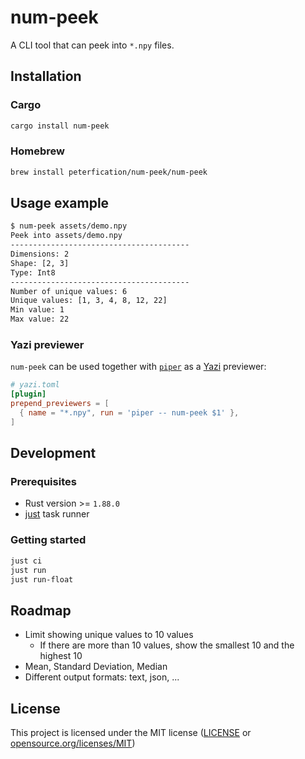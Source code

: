 # num-peek

A CLI tool that can peek into `*.npy` files.

## Installation

### Cargo

```bash
cargo install num-peek
```

### Homebrew

```bash
brew install peterfication/num-peek/num-peek
```

## Usage example

```bash
$ num-peek assets/demo.npy
Peek into assets/demo.npy
----------------------------------------
Dimensions: 2
Shape: [2, 3]
Type: Int8
----------------------------------------
Number of unique values: 6
Unique values: [1, 3, 4, 8, 12, 22]
Min value: 1
Max value: 22
```

### Yazi previewer

`num-peek` can be used together with [`piper`](https://github.com/yazi-rs/plugins/tree/main/piper.yazi) as a [Yazi](https://yazi-rs.github.io/) previewer:

```toml
# yazi.toml
[plugin]
prepend_previewers = [
  { name = "*.npy", run = 'piper -- num-peek $1' },
]
```

## Development

### Prerequisites

- Rust version >= `1.88.0`
- [just](https://github.com/casey/just) task runner

### Getting started

```bash
just ci
just run
just run-float
```

## Roadmap

- Limit showing unique values to 10 values
  - If there are more than 10 values, show the smallest 10 and the highest 10
- Mean, Standard Deviation, Median
- Different output formats: text, json, ...

## License

This project is licensed under the MIT license ([LICENSE](LICENSE) or [opensource.org/licenses/MIT](https://opensource.org/licenses/MIT))
